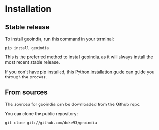 # Installation

## Stable release

To install geoindia, run this command in your terminal:

```
pip install geoindia
```

This is the preferred method to install geoindia, as it will always install the most recent stable release.

If you don't have [pip](https://pip.pypa.io) installed, this [Python installation guide](http://docs.python-guide.org/en/latest/starting/installation/) can guide you through the process.

## From sources

The sources for geoindia can be downloaded from the Github repo.

You can clone the public repository:

```
git clone git://github.com/doke93/geoindia
```
